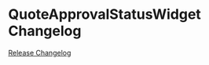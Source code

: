 # QuoteApprovalStatusWidget Changelog

[Release Changelog](https://github.com/spryker-shop/quote-approval-status-widget/releases)
